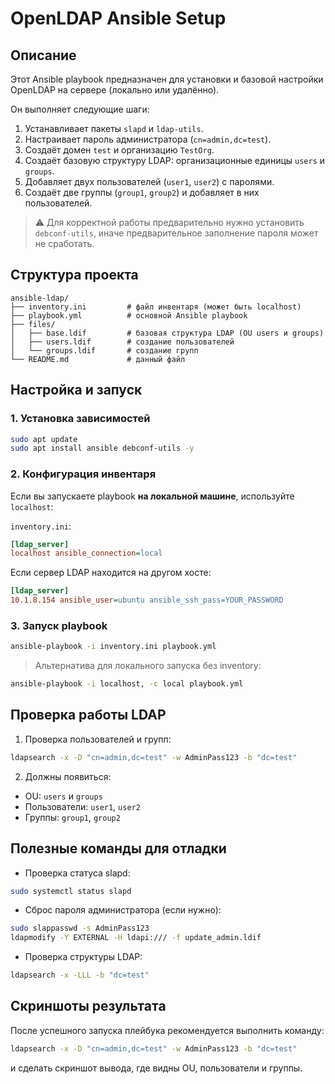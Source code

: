 # OpenLDAP Ansible Setup

## Описание

Этот Ansible playbook предназначен для установки и базовой настройки OpenLDAP на сервере (локально или удалённо).

Он выполняет следующие шаги:

1. Устанавливает пакеты `slapd` и `ldap-utils`.
2. Настраивает пароль администратора (`cn=admin,dc=test`).
3. Создаёт домен `test` и организацию `TestOrg`.
4. Создаёт базовую структуру LDAP: организационные единицы `users` и `groups`.
5. Добавляет двух пользователей (`user1`, `user2`) с паролями.
6. Создаёт две группы (`group1`, `group2`) и добавляет в них пользователей.

> ⚠️ Для корректной работы предварительно нужно установить `debconf-utils`, иначе предварительное заполнение пароля может не сработать.

## Структура проекта

```
ansible-ldap/
├── inventory.ini         # файл инвентаря (может быть localhost)
├── playbook.yml          # основной Ansible playbook
├── files/
│   ├── base.ldif         # базовая структура LDAP (OU users и groups)
│   ├── users.ldif        # создание пользователей
│   └── groups.ldif       # создание групп
└── README.md             # данный файл
```

## Настройка и запуск

### 1. Установка зависимостей

```bash
sudo apt update
sudo apt install ansible debconf-utils -y
```

### 2. Конфигурация инвентаря

Если вы запускаете playbook **на локальной машине**, используйте `localhost`:

`inventory.ini`:

```ini
[ldap_server]
localhost ansible_connection=local
```

Если сервер LDAP находится на другом хосте:

```ini
[ldap_server]
10.1.8.154 ansible_user=ubuntu ansible_ssh_pass=YOUR_PASSWORD
```

### 3. Запуск playbook

```bash
ansible-playbook -i inventory.ini playbook.yml
```

> Альтернатива для локального запуска без inventory:

```bash
ansible-playbook -i localhost, -c local playbook.yml
```

## Проверка работы LDAP

1. Проверка пользователей и групп:

```bash
ldapsearch -x -D "cn=admin,dc=test" -w AdminPass123 -b "dc=test"
```

2. Должны появиться:

* OU: `users` и `groups`
* Пользователи: `user1`, `user2`
* Группы: `group1`, `group2`

## Полезные команды для отладки

* Проверка статуса slapd:

```bash
sudo systemctl status slapd
```

* Сброс пароля администратора (если нужно):

```bash
sudo slappasswd -s AdminPass123
ldapmodify -Y EXTERNAL -H ldapi:/// -f update_admin.ldif
```

* Проверка структуры LDAP:

```bash
ldapsearch -x -LLL -b "dc=test"
```

## Скриншоты результата

После успешного запуска плейбука рекомендуется выполнить команду:

```bash
ldapsearch -x -D "cn=admin,dc=test" -w AdminPass123 -b "dc=test"
```

и сделать скриншот вывода, где видны OU, пользователи и группы.
